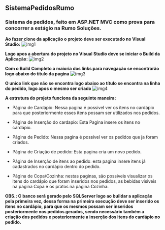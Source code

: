 ## SistemaPedidosRumo
### Sistema de pedidos, feito em ASP.NET MVC como prova para concorrer a estágio na Rumo Soluções.

**Ao fazer clone da aplicação o projeto deve ser executado no Visual Studio:**
![img1](https://i.imgur.com/vNOvO36.png)


**Logo apos a abertura do projeto no Visual Studio deve se iniciar o Build da Aplicação:**
![img2](https://i.imgur.com/wrrAbWP.jpg)


**Com o Build Completo a maioria dos links para navegação se encontrarão logo abaixo do título da pagina**
![img3](https://i.imgur.com/Lo3rJjy.jpg)


**O unico link que não se encontra logo abaixo ao título se encontra na linha do pedido, logo apos o mesmo ser criado**
![img4](https://i.imgur.com/7tXrNYC.jpg)


**A estrutura do projeto funciona da seguinte maneira:**
* Página de Cardápio: Nessa pagina é possivel ver os itens no cardápio para que posteriormente esses itens possam ser utilizados nos pedidos.

* Página de Inserção do cardapio: Esta Pagina insere os itens no cardápio.

* Página de Pedido: Nessa pagina é possivel ver os pedidos que ja foram criados.

* Página de Criação de pedido: Esta pagina cria um novo pedido.

* Página de Inserção de itens ao pedido: esta pagina insere itens já cadastrados no cardápio dentro do pedido.

* Página de Copa/Cozinha: nestas paginas, são possiveis visualizar os itens do cardápio que foram inseridos nos pedidos, as bebidas visiveis na pagina Copa e os pratos na pagina Cozinha.


**OBS.: O banco será gerado pelo SQLServer logo ao buildar a aplicação pela primeira vez, dessa forma na primeira execução deve ser inserido os itens no cardápio, para que os mesmos possam ser inseridos posteriormente nos pedidos gerados, sendo necessário também a criação dos pedidos e posteriormente a inserção dos itens do cardápio no pedido.**
